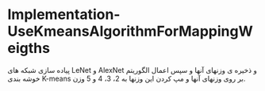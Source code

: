# Implementation-UseKmeansAlgorithmForMappingWeigths
پیاده سازی شبکه های LeNet و AlexNet و ذخیره ی وزنهای آنها و سپس اعمال الگوریتم خوشه بندی K-means  بر روی وزنهای آنها و مپ کردن این وزنها به 2، 3، 4 و 5 وزن.
